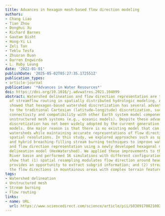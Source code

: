 ```yaml
---
title: Advances in hexagon mesh-based flow direction modeling
authors:
- Chang Liao
- Tian Zhou
- Donghui Xu
- Richard Barnes
- Gautam Bisht
- Hong-Yi Li
- Zeli Tan
- Teklu Tesfa
- Zhuoran Duan
- Darren Engwirda
- L. Ruby Leung
date: '2022-01-01'
publishDate: '2025-05-02T05:27:35.172551Z'
publication_types:
- article-journal
publication: '*Advances in Water Resources*'
doi: https://doi.org/10.1016/j.advwatres.2021.104099
abstract: Watershed delineation and flow direction representation are the foundations
  of streamflow routing in spatially distributed hydrologic modeling. A recent study
  showed that hexagon-based watershed discretization has several advantages compared
  to the traditional Cartesian (latitude–longitude) discretization, such as uniform
  connectivity and compatibility with other Earth system model components based on
  unstructured mesh systems (e.g., oceanic models). Despite these advantages, hexagon-based
  discretization has not been widely adopted by the current generation of hydrologic
  models. One major reason is that there is no existing model that can delineate hexagon-based
  watersheds while maintaining accurate representations of flow direction across various
  spatial resolutions. In this study, we explored approaches such as spatial resampling
  and hybrid breaching-filling stream burning techniques to improve watershed delineation
  and flow direction representation using a newly developed hexagonal mesh watershed
  delineation model (HexWatershed). We applied these improvements to the Columbia
  River basin and performed 16 simulations with different configurations. The results
  show that (1) spatial resampling modulates flow direction around headwaters and
  provides an opportunity to extract subgrid information; and (2) stream burning corrects
  the flow directions in mountainous areas with complex terrain features.
tags:
- Watershed delineation
- Unstructured mesh
- Stream burning
- Flow routing
links:
- name: URL
  url: https://www.sciencedirect.com/science/article/pii/S0309170821002505
---
```

